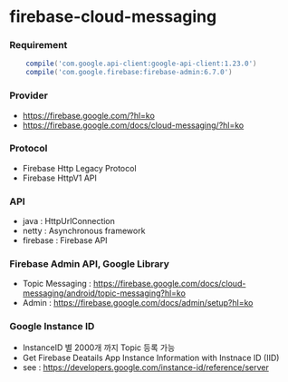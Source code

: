 # firebase-cloud-messaging

### Requirement
```groovy
    compile('com.google.api-client:google-api-client:1.23.0')
    compile('com.google.firebase:firebase-admin:6.7.0')
```


### Provider

- https://firebase.google.com/?hl=ko
- https://firebase.google.com/docs/cloud-messaging/?hl=ko


### Protocol

- Firebase Http Legacy Protocol
- Firebase HttpV1 API


### API

- java : HttpUrlConnection
- netty : Asynchronous framework
- firebase : Firebase API


### Firebase Admin API, Google Library

- Topic Messaging : https://firebase.google.com/docs/cloud-messaging/android/topic-messaging?hl=ko
- Admin : https://firebase.google.com/docs/admin/setup?hl=ko


### Google Instance ID

- InstanceID 별 2000개 까지 Topic 등록 가능
- Get Firebase Deatails App Instance Information with Instnace ID (IID)
- see : https://developers.google.com/instance-id/reference/server